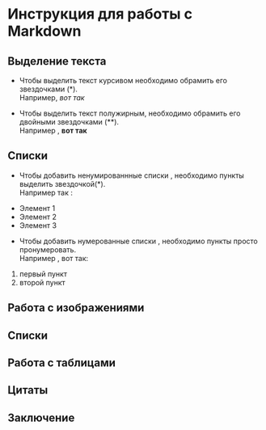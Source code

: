 # Инструкция для работы с Markdown

## Выделение текста

 - Чтобы выделить текст курсивом необходимо обрамить его звездочками (*).   
  Например,  *вот так*


 - Чтобы выделить текст полужирным, необходимо обрамить его двойными звездочками (**).   
  Например , **вот так**

## Списки 

- Чтобы добавить ненумированнные списки , необходимо пункты выделить звездочкой(*).   
Например так :
* Элемент 1
* Элемент 2
* Элемент 3

- Чтобы добавить нумерованные списки , необходимо пункты просто пронумеровать.   
Например , вот так:
1. первый пункт
2. второй пункт 

## Работа с изображениями 

## Списки 

## Работа с таблицами 

## Цитаты

## Заключение